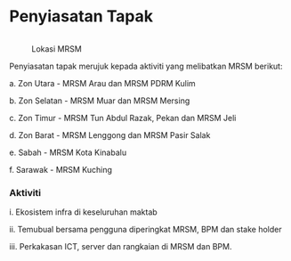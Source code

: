 # Penyiasatan Tapak



<figure><img src="https://mara.b-cdn.net/wp-content/uploads/2021/05/latestmap2021-1.jpg.webp" alt=""><figcaption><p>Lokasi MRSM</p></figcaption></figure>

Penyiasatan tapak merujuk kepada aktiviti yang melibatkan MRSM berikut:&#x20;

a. Zon Utara - MRSM Arau dan MRSM PDRM Kulim&#x20;

b. Zon Selatan - MRSM Muar dan MRSM Mersing&#x20;

c. Zon Timur - MRSM Tun Abdul Razak, Pekan dan MRSM Jeli&#x20;

d. Zon Barat - MRSM Lenggong dan MRSM Pasir Salak&#x20;

e. Sabah - MRSM Kota Kinabalu&#x20;

f. Sarawak - MRSM Kuching

### Aktiviti

i. Ekosistem infra di keseluruhan maktab&#x20;

ii. Temubual bersama pengguna diperingkat MRSM, BPM dan stake holder&#x20;

iii. Perkakasan ICT, server dan rangkaian di MRSM dan BPM.
